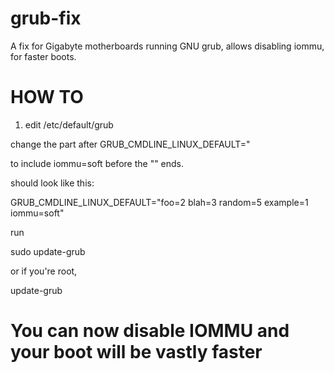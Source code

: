 # grub-fix
A fix for Gigabyte motherboards running GNU grub, allows disabling iommu, for faster boots.

# HOW TO

1. edit /etc/default/grub

change the part after GRUB_CMDLINE_LINUX_DEFAULT="

to include iommu=soft before the "" ends.

should look like this:

GRUB_CMDLINE_LINUX_DEFAULT="foo=2 blah=3 random=5 example=1 iommu=soft"

run

sudo update-grub

or if you're root,

update-grub

# You can now disable IOMMU and your boot will be vastly faster
